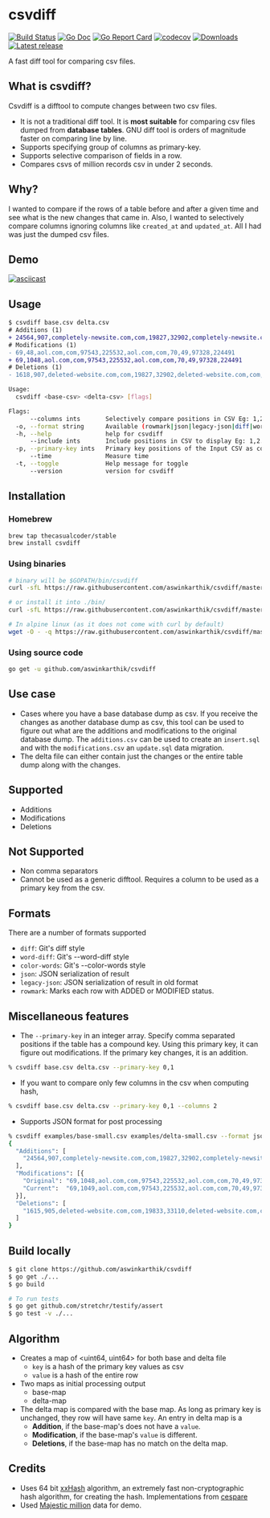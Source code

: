 # csvdiff

[![Build Status](https://travis-ci.org/aswinkarthik/csvdiff.svg?branch=master)](https://travis-ci.org/aswinkarthik/csvdiff)
[![Go Doc](https://godoc.org/github.com/aswinkarthik/csvdiff?status.svg)](https://godoc.org/github.com/aswinkarthik/csvdiff)
[![Go Report Card](https://goreportcard.com/badge/github.com/aswinkarthik/csvdiff)](https://goreportcard.com/report/github.com/aswinkarthik/csvdiff)
[![codecov](https://codecov.io/gh/aswinkarthik/csvdiff/branch/master/graph/badge.svg)](https://codecov.io/gh/aswinkarthik/csvdiff)
[![Downloads](https://img.shields.io/github/downloads/aswinkarthik/csvdiff/total.svg)](https://github.com/aswinkarthik/csvdiff/releases)
[![Latest release](https://img.shields.io/github/release/aswinkarthik/csvdiff.svg)](https://github.com/aswinkarthik/csvdiff/releases)

A fast diff tool for comparing csv files.

## What is csvdiff?

Csvdiff is a difftool to compute changes between two csv files.

- It is not a traditional diff tool. It is **most suitable** for comparing csv files dumped from **database tables**. GNU diff tool is orders of magnitude faster on comparing line by line.
- Supports specifying group of columns as primary-key.
- Supports selective comparison of fields in a row.
- Compares csvs of million records csv in under 2 seconds.

## Why?

I wanted to compare if the rows of a table before and after a given time and see what is the new changes that came in. Also, I wanted to selectively compare columns ignoring columns like `created_at` and `updated_at`. All I had was just the dumped csv files.

## Demo

[![asciicast](https://asciinema.org/a/YNO5G0b2qL92MZWmb2IeiXveN.svg)](https://asciinema.org/a/YNO5G0b2qL92MZWmb2IeiXveN?speed=2&autoplay=1&size=medium&rows=20&cols=150)

## Usage

```diff
$ csvdiff base.csv delta.csv
# Additions (1)
+ 24564,907,completely-newsite.com,com,19827,32902,completely-newsite.com,com,1621,909,19787,32822
# Modifications (1)
- 69,48,aol.com,com,97543,225532,aol.com,com,70,49,97328,224491
+ 69,1048,aol.com,com,97543,225532,aol.com,com,70,49,97328,224491
# Deletions (1)
- 1618,907,deleted-website.com,com,19827,32902,deleted-website.com,com,1621,909,19787,32822
```


```bash
Usage:
  csvdiff <base-csv> <delta-csv> [flags]

Flags:
      --columns ints       Selectively compare positions in CSV Eg: 1,2. Default is entire row
  -o, --format string      Available (rowmark|json|legacy-json|diff|word-diff|color-words) (default "diff")
  -h, --help               help for csvdiff
      --include ints       Include positions in CSV to display Eg: 1,2. Default is entire row
  -p, --primary-key ints   Primary key positions of the Input CSV as comma separated values Eg: 1,2 (default [0])
      --time               Measure time
  -t, --toggle             Help message for toggle
      --version            version for csvdiff
```

## Installation

### Homebrew

```bash
brew tap thecasualcoder/stable
brew install csvdiff
```

### Using binaries

```bash
# binary will be $GOPATH/bin/csvdiff
curl -sfL https://raw.githubusercontent.com/aswinkarthik/csvdiff/master/install.sh | sh -s -- -b $GOPATH/bin

# or install it into ./bin/
curl -sfL https://raw.githubusercontent.com/aswinkarthik/csvdiff/master/install.sh | sh -s

# In alpine linux (as it does not come with curl by default)
wget -O - -q https://raw.githubusercontent.com/aswinkarthik/csvdiff/master/install.sh | sh -s
```

### Using source code

```bash
go get -u github.com/aswinkarthik/csvdiff
```

## Use case

- Cases where you have a base database dump as csv. If you receive the changes as another database dump as csv, this tool can be used to figure out what are the additions and modifications to the original database dump. The `additions.csv` can be used to create an `insert.sql` and with the `modifications.csv` an `update.sql` data migration.
- The delta file can either contain just the changes or the entire table dump along with the changes.

## Supported

- Additions
- Modifications
- Deletions

## Not Supported

- Non comma separators
- Cannot be used as a generic difftool. Requires a column to be used as a primary key from the csv.

## Formats

There are a number of formats supported

- `diff`: Git's diff style
- `word-diff`: Git's --word-diff style 
- `color-words`: Git's --color-words style
- `json`: JSON serialization of result
- `legacy-json`: JSON serialization of result in old format
- `rowmark`: Marks each row with ADDED or MODIFIED status.

## Miscellaneous features

- The `--primary-key` in an integer array. Specify comma separated positions if the table has a compound key. Using this primary key, it can figure out modifications. If the primary key changes, it is an addition.

```bash
% csvdiff base.csv delta.csv --primary-key 0,1
```

- If you want to compare only few columns in the csv when computing hash,

```bash
% csvdiff base.csv delta.csv --primary-key 0,1 --columns 2
```

- Supports JSON format for post processing

```bash
% csvdiff examples/base-small.csv examples/delta-small.csv --format json | jq '.'
{
  "Additions": [
    "24564,907,completely-newsite.com,com,19827,32902,completely-newsite.com,com,1621,909,19787,32822"
  ],
  "Modifications": [{
    "Original": "69,1048,aol.com,com,97543,225532,aol.com,com,70,49,97328,224491",
    "Current":  "69,1049,aol.com,com,97543,225532,aol.com,com,70,49,97328,224491"
  }],
  "Deletions": [
    "1615,905,deleted-website.com,com,19833,33110,deleted-website.com,com,1613,902,19835,33135"
  ]
}
```

## Build locally

```bash
$ git clone https://github.com/aswinkarthik/csvdiff
$ go get ./...
$ go build

# To run tests
$ go get github.com/stretchr/testify/assert
$ go test -v ./...
```

## Algorithm

- Creates a map of <uint64, uint64> for both base and delta file
  - `key` is a hash of the primary key values as csv
  - `value` is a hash of the entire row
- Two maps as initial processing output
  - base-map
  - delta-map
- The delta map is compared with the base map. As long as primary key is unchanged, they row will have same `key`. An entry in delta map is a
  - **Addition**, if the base-map's does not have a `value`.
  - **Modification**, if the base-map's `value` is different.
  - **Deletions**, if the base-map has no match on the delta map.

## Credits

- Uses 64 bit [xxHash](https://cyan4973.github.io/xxHash/) algorithm, an extremely fast non-cryptographic hash algorithm, for creating the hash. Implementations from [cespare](https://github.com/cespare/xxhash)
- Used [Majestic million](https://blog.majestic.com/development/majestic-million-csv-daily/) data for demo.
